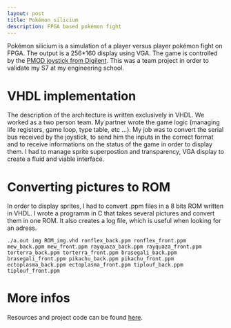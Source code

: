 ```yaml
---
layout: post
title: Pokémon silicium
description: FPGA based pokémon fight
---
```


Pokémon silicium is a simulation of a player versus player pokémon fight on FPGA. The output is a 256*160 display using VGA. The game is controlled by the [PMOD joystick from Digilent](https://digilent.com/reference/pmod/pmodjstk/start). This was a team project in order to validate my S7 at my engineering school.

VHDL implementation
===

The description of the architecture is written exclusively in VHDL. We worked as a two person team. My partner wrote the game logic (managing life registers, game loop, type table, etc ...). My job was to convert the serial bus received by the joystick, to send him the inputs in the correct format and to receive informations on the status of the game in order to display them. I had to manage sprite superpostion and transparency, VGA display to create a fluid and viable interface.

Converting pictures to ROM
===

In order to display sprites, I had to convert .ppm files in a 8 bits ROM written in VHDL. I wrote a programm in C that takes several pictures and convert them in one ROM. It also creates a log file, which is useful when looking for an adress.

~~~console
./a.out img ROM_img.vhd ronflex_back.ppm ronflex_front.ppm mew_back.ppm mew_front.ppm rayquaza_back.ppm rayquaza_front.ppm torterra_back.ppm torterra_front.ppm brasegali_back.ppm brasegali_front.ppm pikachu_back.ppm pikachu_front.ppm ectoplasma_back.ppm ectoplasma_front.ppm tiplouf_back.ppm tiplouf_front.ppm
~~~

More infos
===

Resources and project code can be found [here](https://github.com/maxletemple/pokemon_silicium).